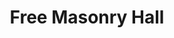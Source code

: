 ---
pid: llb14
title: Free Masonry Hall
location_transcription: Murals Paintings
coordinates: "[-75.173038589989, 39.960444829635]"
zipcode: 
gen_neighborhood: 
neighborhood: 
outside_phl: 
age: '70'
age_range: 70+
instagram: 
image_file_name: llb_14.jpg
proposal_transcription: |-
  1. Free Masonry Hall
  2. Mural Paintings
topic: History
topic_summary: 0, 0, 0
type: Other No Form
keywords_other: 
credit: 
image_labels: 
twitter: 
facebook: 
permalink: "/monuments/llb14/"
layout: item-page
---